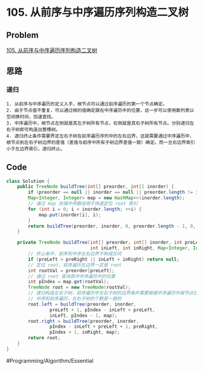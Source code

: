 # 105. 从前序与中序遍历序列构造二叉树

## Problem

[105. 从前序与中序遍历序列构造二叉树](https://leetcode-cn.com/problems/construct-binary-tree-from-preorder-and-inorder-traversal/) 

## 思路

### 递归

	1. 从前序与中序遍历的定义入手，根节点可以通过前序遍历的第一个节点确定。
	2. 由于节点值不重复，可以通过根的值确定跟在中序遍历中的位置，这一步可以使用散列表以空间换时间，加速查找。
	3. 中序遍历中，根节点左侧就是其左子树所有节点，右侧就是其右子树所有节点。分别递归左右子树即可构造出整棵树。
	4. 递归终止条件需要界定左右子树在前序遍历序列中的左右边界，这就需要通过中序遍历中，根节点到左右子树边界的差值（差值与前序中所有子树边界差值一致）确定。而一旦右边界索引小于左边界索引，递归终止。

## Code

```java
class Solution {
    public TreeNode buildTree(int[] preorder, int[] inorder) {
        if (preorder == null || inorder == null || preorder.length != inorder.length) return null;
        Map<Integer, Integer> map = new HashMap<>(inorder.length);
        // 通过 map 存储中序数组用于快速定位 root 索引
        for (int i = 0; i < inorder.length; ++i) {
            map.put(inorder[i], i);
        }
        return buildTree(preorder, inorder, 0, preorder.length - 1, 0, inorder.length - 1, map);
    }

    private TreeNode buildTree(int[] preorder, int[] inorder, int preLeft, int preRight,
                               int inLeft, int inRight, Map<Integer, Integer> map) {
        // 终止条件，前序和中序左右边界不构成区间
        if (preLeft > preRight || inLeft > inRight) return null;
        // 定位 root，前序遍历左边界一定是 root
        int rootVal = preorder[preLeft];
        // 通过 root 查询其中中序遍历中的位置
        int pIndex = map.get(rootVal);
        TreeNode root = new TreeNode(rootVal);
        // 递归构造左右子树，前序遍历中左右子树的边界条件需要根据中序遍历中根节点位置确定
        // 中序和前序遍历，左右子树的个数是一致的
        root.left = buildTree(preorder, inorder,
                preLeft + 1, pIndex - inLeft + preLeft,
                inLeft, pIndex - 1, map);
        root.right = buildTree(preorder, inorder,
                pIndex - inLeft + preLeft + 1, preRight,
                pIndex + 1, inRight, map);
        return root;
    }
}
```

#Programming/Algorithm/Essential


